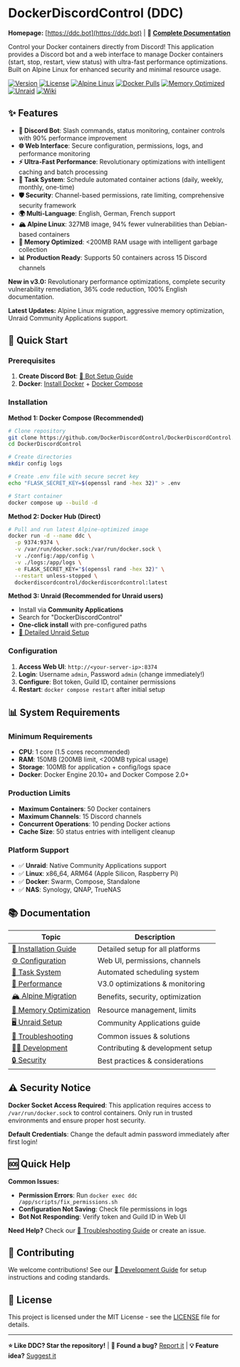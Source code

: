 # DockerDiscordControl (DDC)

**Homepage:** [https://ddc.bot](https://ddc.bot) | **📖 [Complete Documentation](../../wiki)**

Control your Docker containers directly from Discord! This application provides a Discord bot and a web interface to manage Docker containers (start, stop, restart, view status) with ultra-fast performance optimizations. Built on Alpine Linux for enhanced security and minimal resource usage.

[![Version](https://img.shields.io/badge/version-3.0.0-blue.svg)](https://github.com/DockerDiscordControl/DockerDiscordControl)
[![License](https://img.shields.io/badge/license-MIT-green.svg)](https://github.com/DockerDiscordControl/DockerDiscordControl/blob/main/LICENSE)
[![Alpine Linux](https://img.shields.io/badge/Alpine_Linux-327MB-0D597F.svg?logo=alpine-linux)](https://hub.docker.com/r/dockerdiscordcontrol/dockerdiscordcontrol)
[![Docker Pulls](https://img.shields.io/docker/pulls/dockerdiscordcontrol/dockerdiscordcontrol.svg)](https://hub.docker.com/r/dockerdiscordcontrol/dockerdiscordcontrol)
[![Memory Optimized](https://img.shields.io/badge/RAM-<200MB-green.svg)](../../wiki/Memory‐Optimization)
[![Unraid](https://img.shields.io/badge/Unraid-Community_Apps-orange.svg)](UNRAID.md)
[![Wiki](https://img.shields.io/badge/documentation-wiki-blue.svg)](../../wiki)

## ✨ Features

- **🤖 Discord Bot**: Slash commands, status monitoring, container controls with 90% performance improvement
- **🌐 Web Interface**: Secure configuration, permissions, logs, and performance monitoring  
- **⚡ Ultra-Fast Performance**: Revolutionary optimizations with intelligent caching and batch processing
- **📅 Task System**: Schedule automated container actions (daily, weekly, monthly, one-time)
- **🛡️ Security**: Channel-based permissions, rate limiting, comprehensive security framework
- **🌍 Multi-Language**: English, German, French support
- **🏔️ Alpine Linux**: 327MB image, 94% fewer vulnerabilities than Debian-based containers
- **💾 Memory Optimized**: <200MB RAM usage with intelligent garbage collection
- **📊 Production Ready**: Supports 50 containers across 15 Discord channels

**New in v3.0:** Revolutionary performance optimizations, complete security vulnerability remediation, 36% code reduction, 100% English documentation.

**Latest Updates:** Alpine Linux migration, aggressive memory optimization, Unraid Community Applications support.

## 🚀 Quick Start

### Prerequisites

1. **Create Discord Bot**: [📖 Bot Setup Guide](../../wiki/Discord‐Bot‐Setup)
2. **Docker**: [Install Docker](https://docs.docker.com/engine/install/) + [Docker Compose](https://docs.docker.com/compose/install/)

### Installation

**Method 1: Docker Compose (Recommended)**

```bash
# Clone repository
git clone https://github.com/DockerDiscordControl/DockerDiscordControl.git
cd DockerDiscordControl

# Create directories
mkdir config logs

# Create .env file with secure secret key
echo "FLASK_SECRET_KEY=$(openssl rand -hex 32)" > .env

# Start container
docker compose up --build -d
```

**Method 2: Docker Hub (Direct)**

```bash
# Pull and run latest Alpine-optimized image
docker run -d --name ddc \
  -p 9374:9374 \
  -v /var/run/docker.sock:/var/run/docker.sock \
  -v ./config:/app/config \
  -v ./logs:/app/logs \
  -e FLASK_SECRET_KEY="$(openssl rand -hex 32)" \
  --restart unless-stopped \
  dockerdiscordcontrol/dockerdiscordcontrol:latest
```

**Method 3: Unraid (Recommended for Unraid users)**
- Install via **Community Applications**
- Search for "DockerDiscordControl"
- **One-click install** with pre-configured paths
- [📖 Detailed Unraid Setup](UNRAID.md)

### Configuration

1. **Access Web UI**: `http://<your-server-ip>:8374`
2. **Login**: Username `admin`, Password `admin` (change immediately!)
3. **Configure**: Bot token, Guild ID, container permissions
4. **Restart**: `docker compose restart` after initial setup

## 📊 System Requirements

### **Minimum Requirements**
- **CPU**: 1 core (1.5 cores recommended)
- **RAM**: 150MB (200MB limit, <200MB typical usage)
- **Storage**: 100MB for application + config/logs space
- **Docker**: Docker Engine 20.10+ and Docker Compose 2.0+

### **Production Limits**
- **Maximum Containers**: 50 Docker containers
- **Maximum Channels**: 15 Discord channels  
- **Concurrent Operations**: 10 pending Docker actions
- **Cache Size**: 50 status entries with intelligent cleanup

### **Platform Support**
- ✅ **Unraid**: Native Community Applications support
- ✅ **Linux**: x86_64, ARM64 (Apple Silicon, Raspberry Pi)
- ✅ **Docker**: Swarm, Compose, Standalone
- ✅ **NAS**: Synology, QNAP, TrueNAS

## 📚 Documentation

| Topic | Description |
|-------|-------------|
| [📖 Installation Guide](../../wiki/Installation‐Guide) | Detailed setup for all platforms |
| [⚙️ Configuration](../../wiki/Configuration) | Web UI, permissions, channels |
| [📅 Task System](../../wiki/Task‐System) | Automated scheduling system |
| [🚀 Performance](../../wiki/Performance‐and‐Architecture) | V3.0 optimizations & monitoring |
| [🏔️ Alpine Migration](../../wiki/Alpine‐Linux‐Migration) | Benefits, security, optimization |
| [💾 Memory Optimization](../../wiki/Memory‐Optimization) | Resource management, limits |
| [🖥️ Unraid Setup](UNRAID.md) | Community Applications guide |
| [🔧 Troubleshooting](../../wiki/Troubleshooting) | Common issues & solutions |
| [👩‍💻 Development](../../wiki/Development) | Contributing & development setup |
| [🔒 Security](../../wiki/Security) | Best practices & considerations |

## ⚠️ Security Notice

**Docker Socket Access Required**: This application requires access to `/var/run/docker.sock` to control containers. Only run in trusted environments and ensure proper host security.

**Default Credentials**: Change the default admin password immediately after first login!

## 🆘 Quick Help

**Common Issues:**
- **Permission Errors**: Run `docker exec ddc /app/scripts/fix_permissions.sh`
- **Configuration Not Saving**: Check file permissions in logs
- **Bot Not Responding**: Verify token and Guild ID in Web UI

**Need Help?** Check our [📖 Troubleshooting Guide](../../wiki/Troubleshooting) or create an issue.

## 🤝 Contributing

We welcome contributions! See our [📖 Development Guide](../../wiki/Development) for setup instructions and coding standards.

## 📄 License

This project is licensed under the MIT License - see the [LICENSE](LICENSE) file for details.

---

**⭐ Like DDC? Star the repository!** | **🐛 Found a bug?** [Report it](../../issues) | **💡 Feature idea?** [Suggest it](../../discussions) 